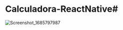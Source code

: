 # Calculadora-ReactNative#


![Screenshot_1685797987](https://github.com/Ghenriquediniz/Calculadora-ReactNative/assets/110628541/636dbf9c-7f56-4048-ac95-ba105914d16b)
